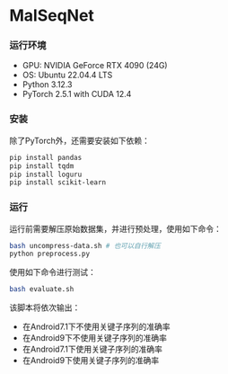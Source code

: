 # MalSeqNet

### 运行环境

- GPU: NVIDIA GeForce RTX 4090 (24G)
- OS: Ubuntu 22.04.4 LTS
- Python 3.12.3
- PyTorch 2.5.1 with CUDA 12.4

### 安装

除了PyTorch外，还需要安装如下依赖：

```bash
pip install pandas
pip install tqdm
pip install loguru
pip install scikit-learn
```

### 运行

运行前需要解压原始数据集，并进行预处理，使用如下命令：

```bash
bash uncompress-data.sh # 也可以自行解压
python preprocess.py
```

使用如下命令进行测试：

```bash
bash evaluate.sh
```

该脚本将依次输出：

- 在Android7.1下不使用关键子序列的准确率
- 在Android9下不使用关键子序列的准确率
- 在Android7.1下使用关键子序列的准确率
- 在Android9下使用关键子序列的准确率
